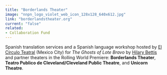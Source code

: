 ```yaml
---
title: "Borderlands Theater"
image: "nnpn_logo_violet_web_icon_128x128_640x612.jpg"
link: "borderlandstheater.org"
current: "false"
related:
- Collaboration Fund
---
```


Spanish translation services and a Spanish language workshop hosted by [El Círculo Teatral](https://www.facebook.com/elcirculoteatral/) (Mexico City) for *The Ghosts of Lote Bravo* by [Hilary Bettis](https://newplayexchange.org/users/507/hilary-bettis) and partner theaters in the Rolling World Premiere: **Borderlands Theater**, **Teatro Publico de Cleveland/Cleveland Public Theatre**, and **Unicorn Theatre**.


